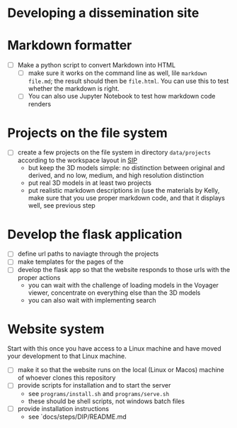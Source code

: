 # Developing a dissemination site
# Markdown formatter
* [ ] Make a python script to convert Markdown into HTML
	* [ ] make sure it works on the command line as well, lile `markdown file.md`; the result should then be `file.html`. You can use this to test whether the markdown is right.
	* [ ] You can also use Jupyter Notebook to test how markdown code renders

# Projects on the file system
* [ ] create a few projects on the file system in directory `data/projects` according to the workspace layout in [SIP](../../architecture/SIP.md)
	* but keep the 3D models simple: no distinction between original and derived, and no low, medium, and high resolution distinction
	* put real 3D models in at least two projects
	* put realistic markdown descriptions in (use the materials by Kelly, make sure that you use proper markdown code, and that it displays well, see previous step

# Develop the flask application
* [ ] define url paths to naviagte through the projects
* [ ] make templates for the pages of the [](PURE3DWireframe.pdf)
* [ ] develop the flask app so that the website responds to those urls with the proper actions
	* you can wait with the challenge of loading models in the Voyager viewer, concentrate on everything else than the 3D models
	* you can also wait with implementing search

# Website system
Start with this once you have access to a Linux machine and have moved your development to that Linux machine.
* [ ] make it so that the website runs on the local (Linux or Macos) machine of whoever clones this repository
* [ ] provide scripts for installation and to start the server
	* see `programs/install.sh` and `programs/serve.sh`
	* these should be shell scripts, not windows batch files
* [ ] provide installation instructions
	* see `docs/steps/DIP/README.md